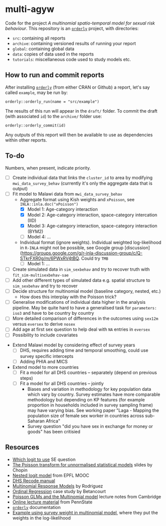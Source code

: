 # multi-agyw

Code for the project *A multinomial spatio-temporal model for sexual risk behaviour*.
This repository is an [`orderly`](https://github.com/vimc/orderly) project, with directories: 

* `src`: containing all reports
* `archive`: containing versioned results of running your report
* `global`: containing global data
* `data`: copies of data used in the reports
* `tutorials`: miscellaneous code used to study models etc.

## How to run and commit reports

After installing [`orderly`](https://github.com/vimc/orderly) (from either CRAN or Github) a report, let's say called `example`, may be run by:

`orderly::orderly_run(name = "src/example")`

The results of this run will appear in the `draft/` folder.
To commit the draft (with associated `id`) to the `archive/` folder use:

`orderly::orderly_commit(id)`

Any outputs of this report will then be available to use as dependencies within other reports.

## To-do

Numbers, when present, indicate priority.

- [ ] Create individual data that links the `cluster_id` to area by modifying `mwi_data_survey_behav` (currently it's only the aggregate data that is output)
- [ ] Fit model to Malawi data from `mwi_data_survey_behav`
  - Aggregate format using Kish weights and `xPoisson`, see `INLA::inla.doc("xPoisson")`
    - [x] Model 1: Age-category interaction
    - [x] Model 2: Age-category interaction, space-category intercation (IID)
    - [x] Model 3: Age-category interaction, space-category interaction (BYM2)
    - [ ] Model 4: $\ldots$
  - Individual format (ignore weights). Individual weighted log-likelihood in `R-INLA` might not be possible, see Google group [discussion](https://groups.google.com/g/r-inla-discussion-group/c/Q-STkrFXR0g/m/6PWxRV4tBQ. Could try `TMB`
    - [ ] Model 1: $\ldots$
- [ ] Create simulated data in `sim_sexbehav` and try to recover truth with `fit_sim-multisexbehav-sae`
- [ ] Add other different types of simulated data e.g. spatial structure to `sim_sexbehav` and try to recover
- [ ] Decide structure for multinomial model (baseline category, nested, etc.)
  - How does this interplay with the Poisson trick?
- [ ] Generalise modifications of individual data higher in the analysis pipeline. May be quite hard to have a generalised task for `parameters: iso3` and have to be country by country
- [ ] More detailed comparison of differences in the outcomes using `sex12m` versus `eversex` to derive `nosex`
- [ ] Add age at first sex question to help deal with `NA` entries in `eversex`
- [ ] Possibility to include covariates
- Extend Malawi model by considering effect of survey years
  - [ ] DHS, requires adding time and temporal smoothing, could use survey specific intercepts
  - [ ] Adding PHIA and MICS
- Extend model to more countries
  - [ ] Fit a model for all DHS countries – separately (depend on previous steps)
  - [ ] Fit a model for all DHS countries – jointly
    - Biases and variation in methodology for key population data which vary by country. Survey estimates have more comparable methodology but depending on KP features (for example proportion in households included in survey sampling frame) may have varying bias. See working paper "Laga - Mapping the population size of female sex worker in countries across sub-Saharan Africa"
    - Survey question "did you have sex in exchange for money or goods" has been critisied 

## Resources

* [Which logit to use](https://stats.stackexchange.com/questions/307249/guidance-on-when-to-use-cumulative-vs-stopping-ratio-vs-continuation-ratio-vs) SE question
* [The Poisson transform for unnormalised statistical models](https://warwick.ac.uk/fac/sci/statistics/crism/workshops/estimatingconstants/chopin.pdf) slides by Chopin
* [Nested logit model](https://www.youtube.com/watch?v=5MuJ95nHISM) from EPFL MOOC
* [DHS Recode manual](https://dhsprogram.com/publications/publication-dhsg4-dhs-questionnaires-and-manuals.cfm)
* [Multinomial Response Models](https://data.princeton.edu/wws509/notes/c6.pdf) by Rodriguez
* [Ordinal Regression](https://betanalpha.github.io/assets/case_studies/ordinal_regression.html) case study by Betancourt
* [Poisson GLMs and the Multinomial model](http://www.statslab.cam.ac.uk/~qz280/teaching/modelling-2020/L14.pdf) lecture notes from Cambridge
* [Online lecture material](https://online.stat.psu.edu/stat504/lesson/8/8.4) from PennState
* [`orderly`](https://www.vaccineimpact.org/orderly/index.html) documentation
* [Example using survey weight in multinomial model](https://core.ac.uk/download/pdf/95690175.pdf), where they put the weights in the log-likelihood

